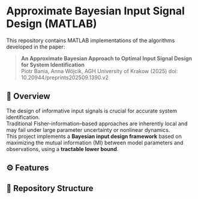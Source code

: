 # Approximate Bayesian Input Signal Design (MATLAB)

This repository contains MATLAB implementations of the algorithms developed in the paper:

> **An Approximate Bayesian Approach to Optimal Input Signal Design for System Identification**  
> Piotr Bania, Anna Wójcik, AGH University of Krakow (2025)
> doi: 10.20944/preprints202509.1390.v2

## 📖 Overview
The design of informative input signals is crucial for accurate system identification.  
Traditional Fisher-information–based approaches are inherently local and may fail under large parameter uncertainty or nonlinear dynamics.  
This project implements a **Bayesian input design framework** based on maximizing the mutual information (MI) between model parameters and observations, using a **tractable lower bound**.

## ⚙️ Features

## 📂 Repository Structure
